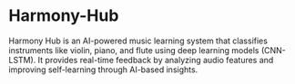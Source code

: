 # Harmony-Hub
Harmony Hub is an AI-powered music learning system that classifies instruments like violin, piano, and flute using deep learning models (CNN-LSTM). It provides real-time feedback by analyzing audio features and improving self-learning through AI-based insights.
